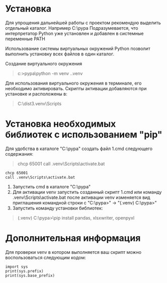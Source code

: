 # Установка

Для упрощения дальнейшей работы с проектом рекомендую выделить отдельный каталог.
Например C:\pypa
Подразумевается, что интерпретатор Python уже установлен и добавлен в системные переменные PATH

Использование системы виртуальных окружений Python позволит выполнить установку всех файлов в один каталог.

Создание виртуального окружения
> c:\>pypa\python -m venv .\.venv

Для использования виртуального окружения в терминале, его необходимо активировать.
Скрипты активации добавляются при установке и расположены в: 
> C:\dist3\.venv\Scripts

# Установка необходимых библиотек с использованием "pip"

Для удобства в каталоге "C:\pypa" создать файл 1.cmd следующего содержания:
> chcp 65001
> call .venv\Scripts\activate.bat 

```
chcp 65001
call .venv\Scripts\activate.bat 
```

1. Запустить cmd в каталоге "C:\pypa"
1. Для активации venv запустить созданный скрипт 1.cmd или команду .venv\Scripts\activate.bat
    после активации venv изменяется вид приглашения командной строки с 
    "C:\pypa>" -> "(.venv) C:\pypa>"
1. Запустить команду установки библиотек:
> (.venv) C:\pypa>\pip install pandas, xlsxwriter, openpyxl

# Дополнительная информация
Для проверки venv в котором выполняется ваш скрипт можно воспользоваться следующим кодом:
```
import sys
print(sys.prefix)
print(sys.base_prefix)
```

